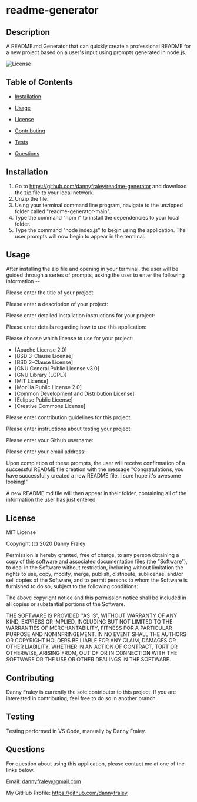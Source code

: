 # readme-generator

## Description
A README.md Generator that can quickly create a professional README for a new project based on a user's input using prompts generated in node.js.

![License](https://img.shields.io/badge/LICENSE-MIT-red.svg)


## Table of Contents 

* [Installation](#installation)

* [Usage](#usage)

* [License](#license)

* [Contributing](#contributing)

* [Tests](#tests)

* [Questions](#questions)


## Installation
1. Go to https://github.com/dannyfraley/readme-generator and download the zip file to your local network.
2. Unzip the file.
3. Using your terminal command line program, navigate to the unzipped folder called "readme-generator-main".
4. Type the command "npm i" to install the dependencies to your local folder.
5. Type the command "node index.js" to begin using the application. The user prompts will now begin to appear in the terminal.

## Usage
After installing the zip file and opening in your terminal, the user will be guided through a series of prompts, asking the user to enter the following information --

Please enter the title of your project:

Please enter a description of your project:

Please enter detailed installation instructions for your project:

Please enter details regarding how to use this application:

Please choose which license to use for your project:
* [Apache License 2.0]
* [BSD 3-Clause License]
* [BSD 2-Clause License]
* [GNU General Public License v3.0]
* [GNU Library (LGPL)]
* [MIT License]
* [Mozilla Public License 2.0]
* [Common Development and Distribution License]
* [Eclipse Public License]
* [Creative Commons License]

Please enter contribution guidelines for this project:

Please enter instructions about testing your project:

Please enter your Github username:

Please enter your email address:


Upon completion of these prompts, the user will receive confirmation of a successful README file creation with the message "Congratulations, you have successfully created a new README file. I sure hope it's awesome looking!"

A new README.md file will then appear in their folder, containing all of the information the user has just entered.

## License
MIT License

Copyright (c) 2020 Danny Fraley

Permission is hereby granted, free of charge, to any person obtaining a copy
of this software and associated documentation files (the "Software"), to deal
in the Software without restriction, including without limitation the rights
to use, copy, modify, merge, publish, distribute, sublicense, and/or sell
copies of the Software, and to permit persons to whom the Software is
furnished to do so, subject to the following conditions:

The above copyright notice and this permission notice shall be included in all
copies or substantial portions of the Software.

THE SOFTWARE IS PROVIDED "AS IS", WITHOUT WARRANTY OF ANY KIND, EXPRESS OR
IMPLIED, INCLUDING BUT NOT LIMITED TO THE WARRANTIES OF MERCHANTABILITY,
FITNESS FOR A PARTICULAR PURPOSE AND NONINFRINGEMENT. IN NO EVENT SHALL THE
AUTHORS OR COPYRIGHT HOLDERS BE LIABLE FOR ANY CLAIM, DAMAGES OR OTHER
LIABILITY, WHETHER IN AN ACTION OF CONTRACT, TORT OR OTHERWISE, ARISING FROM,
OUT OF OR IN CONNECTION WITH THE SOFTWARE OR THE USE OR OTHER DEALINGS IN THE
SOFTWARE.

## Contributing
Danny Fraley is currently the sole contributor to this project. If you are interested in contributing, feel free to do so in another branch.

## Testing
Testing performed in VS Code, manually by Danny Fraley.

## Questions
For question about using this application, please contact me at one of the links below.

Email: dannyfraley@gmail.com 

My GitHub Profile: https://github.com/dannyfraley
